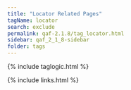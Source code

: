 ```yaml
---
title: "Locator Related Pages"
tagName: locator
search: exclude
permalink: qaf-2.1.8/tag_locator.html
sidebar: qaf_2_1_8-sidebar
folder: tags
---
```

{% include taglogic.html %}

{% include links.html %}
